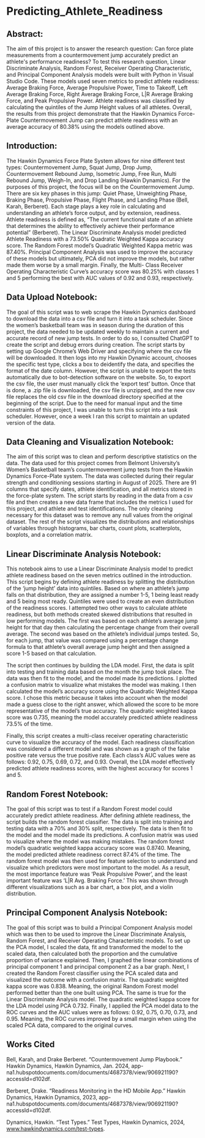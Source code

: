 # Predicting_Athlete_Readiness
## Abstract:
The aim of this project is to answer the research question: Can force plate measurements from a countermovement jump accurately predict an athlete's performance readiness? To test this research question, Linear Discriminate Analysis, Random Forest, Receiver Operating Characteristic, and Principal Component Analysis models were built with Python in Visual Studio Code. These models used seven metrics to predict athlete readiness: Average Braking Force, Average Propulsive Power, Time to Takeoff, Left Average Braking Force, Right Average Braking Force, L|R Average Braking Force, and Peak Propulsive Power. Athlete readiness was classified by calculating the quintiles of the Jump Height values of all athletes. Overall, the results from this project demonstrate that the Hawkin Dynamics Force-Plate Countermovement Jump can predict athlete readiness with an average accuracy of 80.38% using the models outlined above. 

## Introduction:
The Hawkin Dynamics Force Plate System allows for nine different test types: Countermovement Jump, Squat Jump, Drop Jump, Countermovement Rebound Jump, Isometric Jump, Free Run, Multi Rebound Jump, Weigh-In, and Drop Landing (Hawkin Dynamics). For the purposes of this project, the focus will be on the Countermovement Jump. There are six key phases in this jump: Quiet Phase, Unweighting Phase, Braking Phase, Propulsive Phase, Flight Phase, and Landing Phase (Bell, Karah, Berberet). Each stage plays a key role in calculating and understanding an athlete’s force output, and by extension, readiness. Athlete readiness is defined as, “The current functional state of an athlete that determines the ability to effectively achieve their performance potential” (Berberet). The Linear Discriminate Analysis model predicted Athlete Readiness with a 73.50% Quadratic Weighted Kappa accuracy score. The Random Forest model’s Quadratic Weighted Kappa metric was 87.40%. Principal Component Analysis was used to improve the accuracy of these models but ultimately, PCA did not improve the models, but rather made them worse by a small margin. Finally, the Multi- Class Receiver Operating Characteristic Curve’s accuracy score was 80.25% with classes 1 and 5 performing the best with AUC values of 0.92 and 0.93, respectively. 

## Data Upload Notebook:
The goal of this script was to web scrape the Hawkin Dynamics dashboard to download the data into a csv file and turn it into a task scheduler. Since the women’s basketball team was in season during the duration of this project, the data needed to be updated weekly to maintain a current and accurate record of new jump tests. In order to do so, I consulted ChatGPT to create the script and debug errors during creation. The script starts by setting up Google Chrome’s Web Driver and specifying where the csv file will be downloaded. It then logs into my Hawkin Dynamic account, chooses the specific test type, clicks a box to deidentify the data, and specifies the format of the date column. However, the script is unable to export the tests automatically due to bot-detection software on the website. So, to export the csv file, the user must manually click the ‘export test’ button. Once that is done, a .zip file is downloaded, the csv file is unzipped, and the new csv file replaces the old csv file in the download directory specified at the beginning of the script. Due to the need for manual input and the time constraints of this project, I was unable to turn this script into a task scheduler. However, once a week I ran this script to maintain an updated version of the data. 

## Data Cleaning and Visualization Notebook:
The aim of this script was to clean and perform descriptive statistics on the data. The data used for this project comes from Belmont University’s Women’s Basketball team’s countermovement jump tests from the Hawkin Dynamics Force-Plate system. The data was collected during their regular strength and conditioning sessions starting in August of 2025. There are 91 columns that specify dates, athlete identification, and all metrics stored in the force-plate system. The script starts by reading in the data from a csv file and then creates a new data frame that includes the metrics I used for this project, and athlete and test identifications. The only cleaning necessary for this dataset was to remove any null values from the original dataset. The rest of the script visualizes the distributions and relationships of variables through histograms, bar charts, count plots, scatterplots, boxplots, and a correlation matrix. 

## Linear Discriminate Analysis Notebook:
This notebook aims to use a Linear Discriminate Analysis model to predict athlete readiness based on the seven metrics outlined in the introduction. This script begins by defining athlete readiness by splitting the distribution of the ‘jump height’ data into quintiles. Based on where an athlete’s jump falls on that distribution, they are assigned a number 1-5, 1 being least ready and 5 being most ready. Quintiles were used to create an even distribution of the readiness scores. I attempted two other ways to calculate athlete readiness, but both methods created skewed distributions that resulted in low performing models. The first was based on each athlete’s average jump height for that day then calculating the percentage change from their overall average. The second was based on the athlete’s individual jumps tested. So, for each jump, that value was compared using a percentage change formula to that athlete’s overall average jump height and then assigned a score 1-5 based on that calculation. 

The script then continues by building the LDA model. First, the data is split into testing and training data based on the month the jump took place. The data was then fit to the model, and the model made its predictions. I plotted a confusion matrix to visualize what mistakes the model was making. I then calculated the model’s accuracy score using the Quadratic Weighted Kappa score. I chose this metric because it takes into account when the model made a guess close to the right answer, which allowed the score to be more representative of the model’s true accuracy. The quadratic weighted kappa score was 0.735, meaning the model accurately predicted athlete readiness 73.5% of the time.

Finally, this script creates a multi-class receiver operating characteristic curve to visualize the accuracy of the model. Each readiness classification was considered a different model and was shown as a graph of the false positive rate versus the true positive rate. Each class’s AUC values were as follows: 0.92, 0.75, 0.69, 0.72, and 0.93. Overall, the LDA model effectively predicted athlete readiness scores, with the highest accuracy for scores 1 and 5.  

## Random Forest Notebook:
The goal of this script was to test if a Random Forest model could accurately predict athlete readiness. After defining athlete readiness, the script builds the random forest classifier. The data is split into training and testing data with a 70% and 30% split, respectively. The data is then fit to the model and the model made its predictions. A confusion matrix was used to visualize where the model was making mistakes. The random forest model’s quadratic weighted kappa accuracy score was 0.8740. Meaning, the model predicted athlete readiness correct 87.4% of the time. The random forest model was then used for feature selection to understand and visualize which predictors were most important to the model. As a result, the most importance feature was ‘Peak Propulsive Power’, and the least important feature was ‘L|R Avg. Braking Force.’ This was shown through different visualizations such as a bar chart, a box plot, and a violin distribution. 

## Principal Component Analysis Notebook:
The goal of this script was to build a Principal Component Analysis model which was then to be used to improve the Linear Discriminate Analysis, Random Forest, and Receiver Operating Characteristic models. To set up the PCA model, I scaled the data, fit and transformed the model to the scaled data, then calculated both the proportion and the cumulative proportion of variance explained. Then, I graphed the linear combinations of principal component 1 and principal component 2 as a bar graph. Next, I created the Random Forest classifier using the PCA scaled data and visualized the outcome with a confusion matrix. The quadratic weighted kappa score was 0.838. Meaning, the original Random Forest model performed better than the one built using PCA. The same is true for the Linear Discriminate Analysis model. The quadratic weighted kappa score for the LDA model using PCA 0.732. Finally, I applied the PCA model data to the ROC curves and the AUC values were as follows: 0.92, 0.75, 0.70, 0.73, and 0.95. Meaning, the ROC curves improved by a small margin when using the scaled PCA data, compared to the original curves.  

## Works Cited
Bell, Karah, and Drake Berberet. “Countermovement Jump Playbook.” Hawkin Dynamics, Hawkin Dynamics, Jan. 2024, app-na1.hubspotdocuments.com/documents/4687378/view/906921190?accessId=d102df. 

Berberet, Drake. “Readiness Monitoring in the HD Mobile App.” Hawkin Dynamics, Hawkin Dynamics, 2023, app-na1.hubspotdocuments.com/documents/4687378/view/906921190?accessId=d102df. 

Dynamics, Hawkin. “Test Types.” Test Types, Hawkin Dynamics, 2024, www.hawkindynamics.com/test-types. 

 


